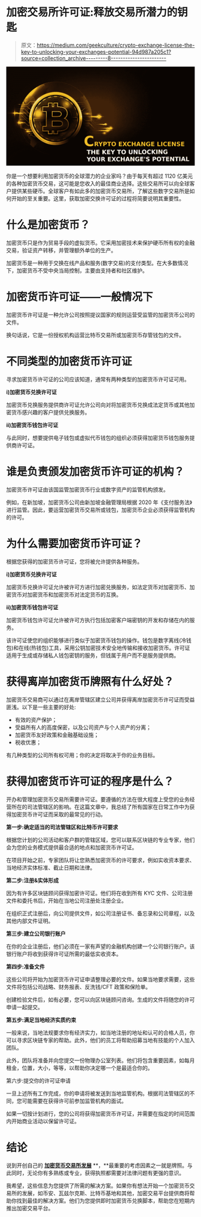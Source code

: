 # 加密交易所许可证:释放交易所潜力的钥匙

> 原文：<https://medium.com/geekculture/crypto-exchange-license-the-key-to-unlocking-your-exchanges-potential-94d987a205c1?source=collection_archive---------8----------------------->

![](img/df243ddde3d04290f7548eca89c6934c.png)

你是一个想要利用加密货币的全球潜力的企业家吗？由于每天有超过 1120 亿美元的各种加密货币交易，这可能是您收入的最佳商业选择。这些交易所可以向全球客户提供某些硬币。全球客户有如此多的加密货币交易所，了解这些数字交易所是如何开始的至关重要。这里，获取加密交换许可证的过程将简要说明其重要性。

# **什么是加密货币？**

加密货币只是作为贸易手段的虚拟货币。它采用加密技术来保护硬币所有权的金融交易，验证资产转移，并管理额外单位的生产。

加密货币是一种用于交换在线产品和服务(数字交易)的支付类型。在大多数情况下，加密货币不受中央当局控制，主要由支持者和社区维护。

# **加密货币许可证——一般情况下**

加密货币许可证是一种允许公司按照提议国家的规则运营受监管的加密货币公司的文件。

换句话说，它是一份授权机构运营比特币交易所或加密货币存管钱包的文件。

# **不同类型的加密货币许可证**

寻求加密货币许可证的公司应该知道，通常有两种类型的加密货币许可证可用。

**i)加密货币兑换许可证**

加密货币兑换服务提供商许可证允许公司向对将加密货币兑换成法定货币或其他加密货币感兴趣的客户提供兑换服务。

**ii)加密货币钱包许可证**

与此同时，想要提供电子钱包或虚拟代币钱包的组织必须获得加密货币钱包服务提供商许可证。

# **谁是负责颁发加密货币许可证的机构？**

加密货币许可证由该国监管加密货币行业或数字资产的监管机构颁发。

例如，在新加坡，加密货币公司由新加坡金融管理局根据 2020 年《支付服务法》进行监管。因此，要运营加密货币交易所或钱包，加密货币企业必须获得监管机构的许可。

# **为什么需要加密货币许可证？**

根据您获得的加密货币许可证，您将被允许提供各种服务。

**i)加密货币兑换许可证**

加密货币兑换许可证允许被许可方进行加密兑换服务，如法定货币对加密货币、加密货币对加密货币和加密货币对法定货币的互换。

**ii)加密货币钱包许可证**

加密货币钱包许可证允许被许可方执行包括加密客户端密钥的开发和存储在内的服务。

该许可证使您的组织能够进行类似于加密货币钱包的操作。钱包是数字离线(冷钱包)和在线(热钱包)工具，采用公钥加密技术安全地传输和接收加密货币。许可证适用于生成或存储私人钱包密钥的服务，但钱属于用户而不是服务提供商。

# **获得离岸加密货币牌照有什么好处？**

加密货币交易商可以通过在离岸管辖区建立公司并获得离岸加密货币许可证而受益匪浅。以下是一些主要的好处:

*   有效的资产保护；
*   受益所有人的高度保密，以及公司资产与个人资产的分离；
*   加密货币友好政策和金融基础设施；
*   税收优惠；

有几种类型的公司所有权可用；你的决定将取决于你的业务目标。

# **获得加密货币许可证的程序是什么？**

开办和管理加密货币交易所需要许可证。要遵循的方法在很大程度上受您的业务经营所在的司法管辖区的影响。在这篇文章中，我总结了所有国家在日常工作中为获得加密货币许可证而采取的最常见的行动。

**第一步:确定适当的司法管辖区和比特币许可要求**

根据您计划的公司活动和客户群的管辖区域，您可以联系区块链的专业专家，他们会为您的业务模式提供最合适的地点和加密货币许可证。

在项目开始之前，专家团队将让您熟悉加密货币的许可要求，例如实收资本要求、当地经济实体标准、截止日期和法律。

**第二步:注册&实体形成**

因为有许多区块链顾问获得加密许可证。他们将在收到所有 KYC 文件、公司注册文件和委托书后，开始在当地公司注册处注册企业。

在组织正式注册后，向公司提供文件，如公司注册证书、备忘录和公司章程，以及其他内部文件证明。

**第三步:建立公司银行账户**

在你的企业注册后，他们必须在一家有声望的金融机构创建一个公司银行账户。该银行账户将收到获得许可证所需的最低实收资本。

**第四步:准备文件**

这些公司将开始为加密货币许可证申请整理必要的文件。如果当地要求需要，这些文件将包括公司战略、财务报表、反洗钱/CFT 政策和保险单。

创建检验文件后，如有必要，您可以向区块链顾问咨询。生成的文件将随您的许可申请一起提交。

**第五步:满足当地经济实质约束**

一般来说，当地法规要求你有经济实力，如当地注册的地址和认可的合格人员，你可以寻求区块链专家的帮助。此外，他们的员工将帮助招募当地有技能的个人加入团队。

此外，团队将准备并向您提交一份物理办公室列表。他们将包含重要因素，如每月租金，位置，大小，等等，以帮助你决定哪一个是最适合你的。

第六步:提交你的许可证申请

一旦上述所有工作完成，你的申请将被发送到当地监管机构。根据司法管辖区的不同，您可能需要在获得许可前参加监管机构的面试。

如果一切按计划进行，您的公司将获得加密货币许可证，并需要在指定的时间范围内开始商业活动以保留许可证。

# **结论**

说到开创自己的 [**加密货币交易所发展**](https://www.clarisco.com/cryptocurrency-exchange-development) **，**最重要的考虑因素之一就是牌照。与此同时，无论你有多熟练或专业，获得执照都需要对法律问题有更强的意识。

我希望，这些信息为您提供了所需的解决方案。如果你有想法开始一个加密货币交易所的发展，如币安、瓦兹尔克斯、比特币基地和其他，加密交易平台提供商将帮助你找到最佳的解决方案。他们为您提供即时加密货币兑换脚本，帮助您在短期内推出加密交易平台。